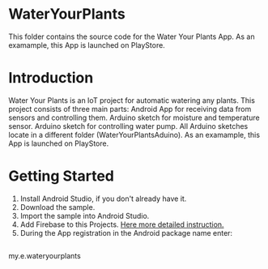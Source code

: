 # WaterYourPlants
This folder contains the source code for the Water Your Plants App.
As an examample, this App is launched on PlayStore. 

# Introduction
Water Your Plants is an IoT project for automatic watering any plants. 
This project consists of three main parts: 
Android App for receiving data from sensors and controlling them. 
Arduino sketch for moisture and temperature sensor. 
Arduino sketch for controlling water pump. All Arduino sketches locate in a different folder (WaterYourPlantsAduino). 
 As an examample, this App is launched on PlayStore. 
 
 # Getting Started
 1. Install Android Studio, if you don't already have it.
 2. Download the sample.
 3. Import the sample into Android Studio.
 4. Add Firebase to this Projects. [Here more detailed instruction.](https://firebase.google.com/docs/android/setup)
 5. During the App registration in the Android package name enter:
    ```
  my.e.wateryourplants
  ```

